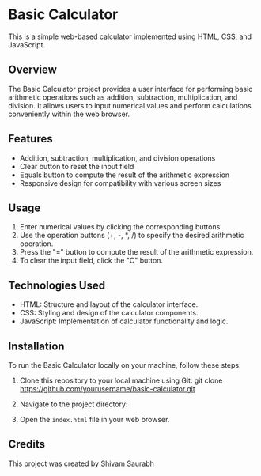 # Basic Calculator

This is a simple web-based calculator implemented using HTML, CSS, and JavaScript.

## Overview

The Basic Calculator project provides a user interface for performing basic arithmetic operations such as addition, subtraction, multiplication, and division. It allows users to input numerical values and perform calculations conveniently within the web browser.

## Features

- Addition, subtraction, multiplication, and division operations
- Clear button to reset the input field
- Equals button to compute the result of the arithmetic expression
- Responsive design for compatibility with various screen sizes

## Usage

1. Enter numerical values by clicking the corresponding buttons.
2. Use the operation buttons (+, -, *, /) to specify the desired arithmetic operation.
3. Press the "=" button to compute the result of the arithmetic expression.
4. To clear the input field, click the "C" button.

## Technologies Used

- HTML: Structure and layout of the calculator interface.
- CSS: Styling and design of the calculator components.
- JavaScript: Implementation of calculator functionality and logic.

## Installation

To run the Basic Calculator locally on your machine, follow these steps:

1. Clone this repository to your local machine using Git:
git clone https://github.com/yourusername/basic-calculator.git

2. Navigate to the project directory:

3. Open the `index.html` file in your web browser.

## Credits

This project was created by [Shivam Saurabh](https://www.github.com/shivamsaurabh76)

